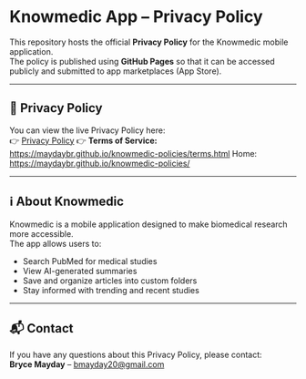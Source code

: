 # Knowmedic App – Privacy Policy

This repository hosts the official **Privacy Policy** for the Knowmedic mobile application.  
The policy is published using **GitHub Pages** so that it can be accessed publicly and submitted to app marketplaces (App Store).

---

## 📄 Privacy Policy
You can view the live Privacy Policy here:  
👉 [Privacy Policy](https://maydaybr.github.io/knowmedic-policies/privacy.html)
👉 **Terms of Service:** https://maydaybr.github.io/knowmedic-policies/terms.html
Home: https://maydaybr.github.io/knowmedic-policies/

---

## ℹ️ About Knowmedic
Knowmedic is a mobile application designed to make biomedical research more accessible.  
The app allows users to:
- Search PubMed for medical studies
- View AI-generated summaries
- Save and organize articles into custom folders
- Stay informed with trending and recent studies

---

## 📬 Contact
If you have any questions about this Privacy Policy, please contact:  
**Bryce Mayday** – [bmayday20@gmail.com](mailto:bmayday20@gmail.com)

